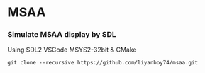 # MSAA
### Simulate MSAA display by SDL
Using SDL2 VSCode MSYS2-32bit & CMake

```
git clone --recursive https://github.com/liyanboy74/msaa.git
```
